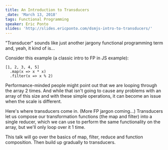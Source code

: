 ```yaml
---
title: An Introduction to Transducers
_date: 'March 13, 2018'
tags: Functional Programming
speaker: Eric Ponto
slides: 'http://slides.ericponto.com/dsmjs-intro-to-transducers/'
---
```


"Transducer" sounds like just another jargony functional programming term and,
yeah, it kind of is...

Consider this example (a classic intro to FP in JS example):

    [1, 2, 3, 4, 5]
      .map(x => x * x)
      .filter(x => x % 2)

Performance-minded people might point out that we are looping through the array
2 times. And while that isn't going to cause any problems with an array of this
size and with these simple operations, it can become an issue when the scale is
different.

Here's where transducers come in. (More FP jargon coming...) Transducers let us
compose our transformation functions (the map and filter) into a single
reducer, which we can use to perform the same functionality on the array, but
we'll only loop over it 1 time.

This talk will go over the basics of map, filter, reduce and function
composition. Then build up gradually to transducers.
